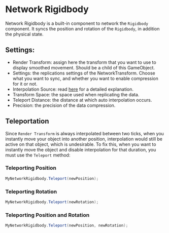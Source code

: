 # Network Rigidbody

Network Rigidbody is a built-in component to network the `Rigidbody` component. It syncs the position and rotation of the `Rigidbody`, in addition the physical state.

## Settings:

- Render Transform: assign here the transform that you want to use to display smoothed movement. Should be a child of this GameObject.
- Settings: the replications settings of the NetworkTransform. Choose what you want to sync, and whether you want to enable compression for it or not.
- Interpolation Source: read [here](../interpolation.md#interpolation-source) for a detailed explanation.
- Transform Space: the space used when replicating the data.
- Teleport Distance: the distance at which auto interpolation occurs.
- Precision: the precision of the data compression. 

## Teleportation

Since `Render Transform` is always interpolated between two ticks, when you instantly move your object into another position, interpolation would still be active on that object, which is undesirable. To fix this, when you want to instantly move the object and disable interpolation for that duration, you must use the `Teleport` method:

### Teleporting Position
```csharp
MyNetworkRigidbody.Teleport(newPosition);
```

### Teleporting Rotation
```csharp
MyNetworkRigidbody.Teleport(newRotation);
```

### Teleporting Position and Rotation
```csharp
MyNetworkRigidbody.Teleport(newPosition, newRotation);
```